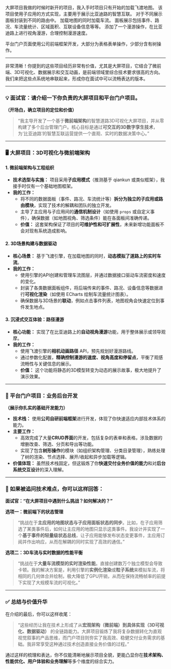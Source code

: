 大屏项目我做的时候时新开的项目，我入手时项目只有开始的加载飞渡地图。
该项目使用子应用的方式实现，主要用于展示比亚迪路的智慧互联。
对于不同展示面板封装到不同的路由中。
加载地图的同时加载车流。
面板展示包括事件、路况、车流量统计、区域面积、互联设备信息等等。
添加了一个漫游操作，在比亚迪路上进行视角漫游，合理控制漫游速度。

平台门户页面使用公司前端框架开发，大部分为表格表单操作，少部分含有树操作。

---

非常清晰！你提到的这些项目经历非常有价值，尤其是大屏项目，它结合了微前端、3D可视化、数据展示和交互动画，是前端领域里综合技术要求很高的方向。我们来把这些点系统地串联起来，形成你在面试中可以流畅表达的版本。

---

### 💡 面试官：请介绍一下你负责的大屏项目和平台门户项目。

**（开场白，确立项目的定位和价值）**

> “我主导开发了一个基于**微前端架构**的智慧道路3D可视化大屏项目，并从零构建了多个后台管理门户。核心目标是通过**可交互的3D数字孪生技术**，为‘比亚迪路’的智慧互联运营提供一个直观、实时的数据决策中心。”

---

### 🖥️ 大屏项目：3D可视化与微前端架构

#### 1. **微前端架构与工程组织**

- **技术选型与实施：** 项目采用**子应用模式**（推测基于 qiankun 或类似框架），我接手时仅有一个基础地图框架。
- **我的工作：**
  - 将不同的数据面板（事件、路况、车流统计等）**拆分为独立的子应用或路由模块**，实现了技术的解耦和团队的独立开发。
  - 主导了主应用与子应用间的**通信机制设计**（如使用 `props` 或自定义事件），确保数据（如地图视角、筛选条件）能在各面板间准确传递。
  - **价值：** 这套架构保证了项目的**可维护性和可扩展性**，未来新增功能面板不会对现有系统造成影响。

#### 2. **3D场景构建与数据驱动**

- **核心场景：** 基于飞渡引擎，在加载地图的同时，**动态模拟了道路上的实时车流**。
- **我的工作：**
  - 使用引擎的API创建和管理车流图层，并通过数据接口驱动车流密度和速度的变化。
  - 封装了各类数据面板组件，将后端传来的事件、路况、设备信息等数据进行**可视化渲染**（如使用 ECharts 绘制车流量统计图表）。
  - 确保数据与3D场景的**联动**，例如点击事件列表，地图视角会快速定位到事件发生地点。

#### 3. **沉浸式交互体验：路径漫游**

- **核心功能：** 实现了在比亚迪路上的**自动视角漫游**功能，用于整体展示或领导观摩。
- **我的工作：**
  - 使用飞渡引擎的**相机动画路径** API，预先规划好漫游路线。
  - 通过参数化配置，**精确控制漫游的速度、视角高度和停留点**，平衡了观感流畅性与关键信息的展示。
  - **价值：** 这个功能将静态的3D模型转变为动态的展示故事，极大地提升了演示效果。

---

### 🧩 平台门户项目：业务后台开发

**（展示你扎实的基础开发能力）**

- **技术栈：** 使用**公司自研前端框架**进行开发，体现了你快速适应内部技术体系的能力。
- **主要工作：**
  - 高效完成了大量**CRUD界面**的开发，包括复杂的表单和表格，涉及数据的增删改查、筛选、分页和导出等功能。
  - 实现了包含**树形操作**的模块（如组织架构管理、分类目录管理），熟练处理了树的渲染、节点选择、展开/收起和异步加载等逻辑。
- **价值体现：** 虽然技术栈固定，但这锻炼了你**快速交付业务价值的能力**和对**后台系统交互设计**的深入理解。

---

### 🚨 如果被追问技术难点，你可以这样回答：

**面试官：“在大屏项目中遇到什么挑战？如何解决的？”**

**选项一：微前端下的状态管理**

> “挑战在于**主应用的地图状态与子应用面板状态的同步**。比如，在子应用筛选了某类事件后，如何让主应用的地图只显示这类事件。我设计并实现了一个**基于事件的轻量级状态总线**，让子应用能够发布状态变更事件，主应用订阅并作出响应，从而在解耦的同时实现了高效的通信。”

**选项二：3D车流与实时数据的性能平衡**

> “挑战在于**大量车流模型的实时渲染性能**。直接创建数万个独立模型会导致卡顿。我的解决方案是，利用引擎的**实例化渲染**或**粒子系统**来模拟车流，将相同的几何体合并绘制，极大降低了GPU开销，从而在保持流畅帧率的前提下实现了大规模车流的可视化。”

---

### ✅ 总结与价值升华

在介绍的最后，你可以这样收尾：

> “这些经历让我在技术上形成了从**宏观架构（微前端）到具体实现（3D可视化、数据驱动）** 的全链路能力。大屏项目锻炼了我将复杂数据转化为直观视觉叙事的产品思维，而门户项目则夯实了我高效、稳健交付业务需求的基础。我非常享受这种通过技术创造直接业务价值的过程。”

通过这样的梳理和表达，你不仅能清晰地展示项目全貌，更能凸显你在**技术架构、性能优化、用户体验和业务理解**等多个维度的综合实力。
